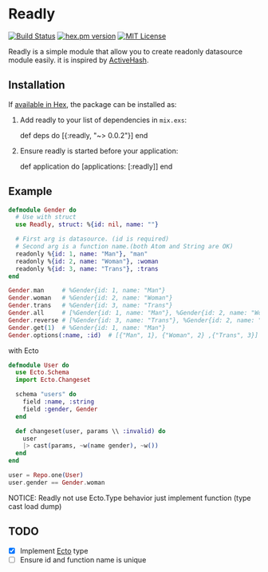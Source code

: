 # Readly
[![Build Status](https://travis-ci.org/igrs/readly.svg?branch=master)](https://travis-ci.org/igrs/readly)
[![hex.pm version](https://img.shields.io/hexpm/v/readly.svg)](https://hex.pm/packages/readly)
[![MIT License](http://img.shields.io/badge/license-MIT-blue.svg?style=flat)](LICENSE)

Readly is a simple module that allow you to create readonly datasource module easily.
it is inspired by [ActiveHash](https://github.com/zilkey/active_hash).

## Installation

If [available in Hex](https://hex.pm/docs/publish), the package can be installed as:

  1. Add readly to your list of dependencies in `mix.exs`:

        def deps do
          [{:readly, "~> 0.0.2"}]
        end

  2. Ensure readly is started before your application:

        def application do
          [applications: [:readly]]
        end

## Example
```elixir
defmodule Gender do
  # Use with struct
  use Readly, struct: %{id: nil, name: ""}

  # First arg is datasource. (id is required)
  # Second arg is a function name.(both Atom and String are OK)
  readonly %{id: 1, name: "Man"}, "man"
  readonly %{id: 2, name: "Woman"}, :woman
  readonly %{id: 3, name: "Trans"}, :trans
end

Gender.man     # %Gender{id: 1, name: "Man"}
Gender.woman   # %Gender{id: 2, name: "Woman"}
Gender.trans   # %Gender{id: 3, name: "Trans"}
Gender.all     # [%Gender{id: 1, name: "Man"}, %Gender{id: 2, name: "Woman"}, %Gender{id: 3, name: "Trans"}]
Gender.reverse # [%Gender{id: 3, name: "Trans"}, %Gender{id: 2, name: "Woman"}, %Gender{id: 1, name: "Man"}]
Gender.get(1)  # %Gender{id: 1, name: "Man"}
Gender.options(:name, :id)  # [{"Man", 1}, {"Woman", 2} ,{"Trans", 3}]
```

with Ecto

```elixir
defmodule User do
  use Ecto.Schema
  import Ecto.Changeset

  schema "users" do
    field :name, :string
    field :gender, Gender
  end

  def changeset(user, params \\ :invalid) do
    user
    |> cast(params, ~w(name gender), ~w())
  end
end

user = Repo.one(User)
user.gender == Gender.woman
```

NOTICE: Readly not use Ecto.Type behavior just implement function (type cast load dump)

## TODO

- [x] Implement [Ecto](https://github.com/elixir-ecto/ecto) type
- [ ] Ensure id and function name is unique

